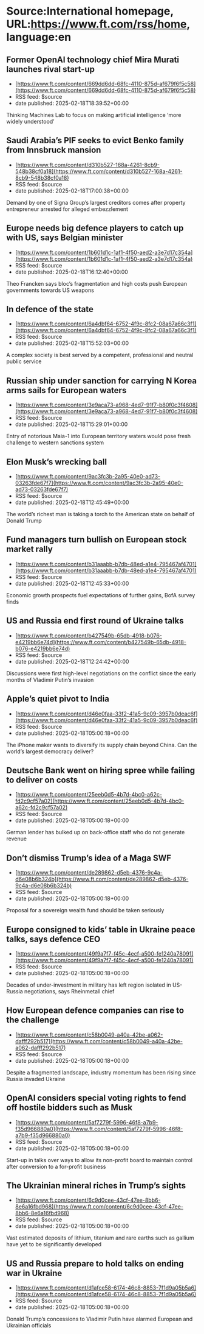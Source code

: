 # Source:International homepage, URL:https://www.ft.com/rss/home, language:en

## Former OpenAI technology chief Mira Murati launches rival start-up
 - [https://www.ft.com/content/669dd6dd-68fc-4110-875d-af679f6f5c58](https://www.ft.com/content/669dd6dd-68fc-4110-875d-af679f6f5c58)
 - RSS feed: $source
 - date published: 2025-02-18T18:39:52+00:00

Thinking Machines Lab to focus on making artificial intelligence ‘more widely understood’

## Saudi Arabia’s PIF seeks to evict Benko family from Innsbruck mansion
 - [https://www.ft.com/content/d310b527-168a-4261-8cb9-548b38cf0a18](https://www.ft.com/content/d310b527-168a-4261-8cb9-548b38cf0a18)
 - RSS feed: $source
 - date published: 2025-02-18T17:00:38+00:00

Demand by one of Signa Group’s largest creditors comes after property entrepreneur arrested for alleged embezzlement

## Europe needs big defence players to catch up with US, says Belgian minister
 - [https://www.ft.com/content/1b601d1c-1af1-4f50-aed2-a3e7d17c354a](https://www.ft.com/content/1b601d1c-1af1-4f50-aed2-a3e7d17c354a)
 - RSS feed: $source
 - date published: 2025-02-18T16:12:40+00:00

Theo Francken says bloc’s fragmentation and high costs push European governments towards US weapons

## In defence of the state
 - [https://www.ft.com/content/6a4dbf64-6752-4f9c-8fc2-08a67a66c3f1](https://www.ft.com/content/6a4dbf64-6752-4f9c-8fc2-08a67a66c3f1)
 - RSS feed: $source
 - date published: 2025-02-18T15:52:03+00:00

A complex society is best served by a competent, professional and neutral public service

## Russian ship under sanction for carrying N Korea arms sails for European waters
 - [https://www.ft.com/content/3e9aca73-a968-4ed7-91f7-b80f0c3f4608](https://www.ft.com/content/3e9aca73-a968-4ed7-91f7-b80f0c3f4608)
 - RSS feed: $source
 - date published: 2025-02-18T15:29:01+00:00

Entry of notorious Maia-1 into European territory waters would pose fresh challenge to western sanctions system

## Elon Musk’s wrecking ball
 - [https://www.ft.com/content/9ac3fc3b-2a95-40e0-ad73-03263fde67f7](https://www.ft.com/content/9ac3fc3b-2a95-40e0-ad73-03263fde67f7)
 - RSS feed: $source
 - date published: 2025-02-18T12:45:49+00:00

The world’s richest man is taking a torch to the American state on behalf of Donald Trump

## Fund managers turn bullish on European stock market rally
 - [https://www.ft.com/content/b31aaabb-b7db-48ed-a1e4-795467af4701](https://www.ft.com/content/b31aaabb-b7db-48ed-a1e4-795467af4701)
 - RSS feed: $source
 - date published: 2025-02-18T12:45:33+00:00

Economic growth prospects fuel expectations of further gains, BofA survey finds

## US and Russia end first round of Ukraine talks
 - [https://www.ft.com/content/b427549b-65db-4918-b076-e4219bb6e74d](https://www.ft.com/content/b427549b-65db-4918-b076-e4219bb6e74d)
 - RSS feed: $source
 - date published: 2025-02-18T12:24:42+00:00

Discussions were first high-level negotiations on the conflict since the early months of Vladimir Putin’s invasion

## Apple’s quiet pivot to India
 - [https://www.ft.com/content/d46e0faa-33f2-41a5-9c09-3957b0deac6f](https://www.ft.com/content/d46e0faa-33f2-41a5-9c09-3957b0deac6f)
 - RSS feed: $source
 - date published: 2025-02-18T05:00:18+00:00

The iPhone maker wants to diversify its supply chain beyond China. Can the world’s largest democracy deliver?

## Deutsche Bank went on hiring spree while failing to deliver on costs
 - [https://www.ft.com/content/25eeb0d5-4b7d-4bc0-a62c-fd2c9cf57a02](https://www.ft.com/content/25eeb0d5-4b7d-4bc0-a62c-fd2c9cf57a02)
 - RSS feed: $source
 - date published: 2025-02-18T05:00:18+00:00

German lender has bulked up on back-office staff who do not generate revenue

## Don’t dismiss Trump’s idea of a Maga SWF
 - [https://www.ft.com/content/de289862-d5eb-4376-9c4a-d6e08b6b324b](https://www.ft.com/content/de289862-d5eb-4376-9c4a-d6e08b6b324b)
 - RSS feed: $source
 - date published: 2025-02-18T05:00:18+00:00

Proposal for a sovereign wealth fund should be taken seriously

## Europe consigned to kids’ table in Ukraine peace talks, says defence CEO
 - [https://www.ft.com/content/49f9a7f7-f45c-4ecf-a500-fe1240a78091](https://www.ft.com/content/49f9a7f7-f45c-4ecf-a500-fe1240a78091)
 - RSS feed: $source
 - date published: 2025-02-18T05:00:18+00:00

Decades of under-investment in military has left region isolated in US-Russia negotiations, says Rheinmetall chief

## How European defence companies can rise to the challenge
 - [https://www.ft.com/content/c58b0049-a40a-42be-a062-dafff292b517](https://www.ft.com/content/c58b0049-a40a-42be-a062-dafff292b517)
 - RSS feed: $source
 - date published: 2025-02-18T05:00:18+00:00

Despite a fragmented landscape, industry momentum has been rising since Russia invaded Ukraine

## OpenAI considers special voting rights to fend off hostile bidders such as Musk
 - [https://www.ft.com/content/5af7279f-5996-46f8-a7b9-f35d966880a0](https://www.ft.com/content/5af7279f-5996-46f8-a7b9-f35d966880a0)
 - RSS feed: $source
 - date published: 2025-02-18T05:00:18+00:00

Start-up in talks over ways to allow its non-profit board to maintain control after conversion to a for-profit business

## The Ukrainian mineral riches in Trump’s sights
 - [https://www.ft.com/content/6c9d0cee-43cf-47ee-8bb6-8e6a16fbd968](https://www.ft.com/content/6c9d0cee-43cf-47ee-8bb6-8e6a16fbd968)
 - RSS feed: $source
 - date published: 2025-02-18T05:00:18+00:00

Vast estimated deposits of lithium, titanium and rare earths such as gallium have yet to be significantly developed

## US and Russia prepare to hold talks on ending war in Ukraine
 - [https://www.ft.com/content/d1afce58-6174-46c8-8853-7f1d9a05b5a6](https://www.ft.com/content/d1afce58-6174-46c8-8853-7f1d9a05b5a6)
 - RSS feed: $source
 - date published: 2025-02-18T05:00:18+00:00

Donald Trump’s concessions to Vladimir Putin have alarmed European and Ukrainian officials

